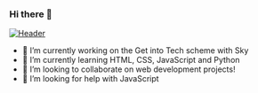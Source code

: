 ### Hi there 👋
[![Header](https://pbs.twimg.com/profile_banners/1343192878969978880/1612431435/1500x500 "Header")](https://twitter.com/amberleetech)

<!--
**amberleeshand/amberleeshand** is a ✨ _special_ ✨ repository because its `README.md` (this file) appears on your GitHub profile. -->


- 🔭 I’m currently working on the Get into Tech scheme with Sky
- 🌱 I’m currently learning HTML, CSS, JavaScript and Python
- 👯 I’m looking to collaborate on web development projects!
- 🤔 I’m looking for help with JavaScript

